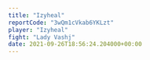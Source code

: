 ```yaml
---
title: "Izyheal"
reportCode: "3wQm1cVkab6YKLzt"
player: "Izyheal"
fight: "Lady Vashj"
date: 2021-09-26T18:56:24.204000+00:00
---
```


